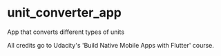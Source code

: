 # unit_converter_app
App that converts different types of units

All credits go to Udacity's 'Build Native Mobile Apps with Flutter' course.
